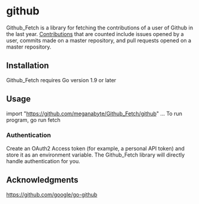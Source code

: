 # github
Github_Fetch is a library for fetching the contributions of a user of Github in the last year. <a href="https://help.github.com/en/articles/why-are-my-contributions-not-showing-up-on-my-profile">Contributions</a> that are counted include issues opened by a user, commits made on a master repository, and pull requests opened on a master repository. 

## Installation
Github_Fetch requires Go version 1.9 or later

## Usage
import "https://github.com/meganabyte/Github_Fetch/github" ...
To run program, go run fetch 

### Authentication
Create an OAuth2 Access token (for example, a personal API token) and store it as an environment variable. The Github_Fetch library will directly handle authentication for you.

## Acknowledgments
https://github.com/google/go-github

